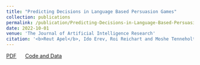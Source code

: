 ```yaml
---
title: "Predicting Decisions in Language Based Persuasion Games"
collection: publications
permalink: /publication/Predicting-Decisions-in-Language-Based-Persuasion-Games
date: 2022-10-01
venue: 'The Journal of Artificial Intelligence Research'
citation: '<b>Reut Apel</b>, Ido Erev, Roi Reichart and Moshe Tenneholtz. "Predicting Decisions in Language Based Persuasion Games"<i>The Journal of Artificial Intelligence Research (JAIR)</i>.'
---
```

<a href='https://arxiv.org/pdf/2012.09966.pdf'>PDF</a>
&nbsp;&nbsp;&nbsp;&nbsp;
<a href='https://github.com/reutapel/Predicting-Decisions-in-Language-Based-Persuasion-Games'>Code and Data</a>
&nbsp;&nbsp;&nbsp;&nbsp;
